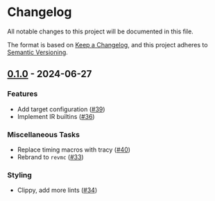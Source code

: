 # Changelog

All notable changes to this project will be documented in this file.

The format is based on [Keep a Changelog](https://keepachangelog.com/en/1.1.0/),
and this project adheres to [Semantic Versioning](https://semver.org/spec/v2.0.0.html).

## [0.1.0](https://github.com/paradigmxyz/revmc/releases/tag/v0.1.0) - 2024-06-27

### Features

- Add target configuration ([#39](https://github.com/paradigmxyz/revmc/issues/39))
- Implement IR builtins ([#36](https://github.com/paradigmxyz/revmc/issues/36))

### Miscellaneous Tasks

- Replace timing macros with tracy ([#40](https://github.com/paradigmxyz/revmc/issues/40))
- Rebrand to `revmc` ([#33](https://github.com/paradigmxyz/revmc/issues/33))

### Styling

- Clippy, add more lints ([#34](https://github.com/paradigmxyz/revmc/issues/34))

<!-- generated by git-cliff -->
